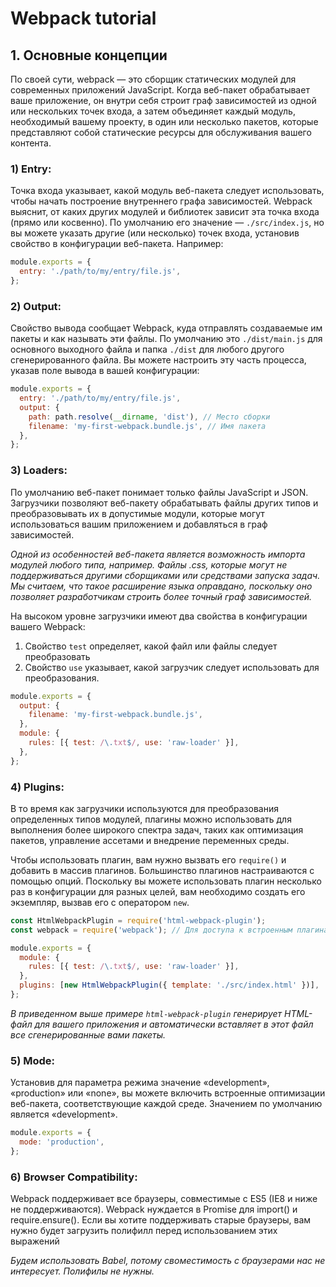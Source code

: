# Webpack tutorial

## 1. Основные концепции

По своей сути, webpack — это сборщик статических модулей для современных приложений JavaScript. Когда веб-пакет обрабатывает ваше приложение, он внутри себя строит граф зависимостей из одной или нескольких точек входа, а затем объединяет каждый модуль, необходимый вашему проекту, в один или несколько пакетов, которые представляют собой статические ресурсы для обслуживания вашего контента.

### 1) Entry:

Точка входа указывает, какой модуль веб-пакета следует использовать, чтобы начать построение внутреннего графа зависимостей. Webpack выяснит, от каких других модулей и библиотек зависит эта точка входа (прямо или косвенно). По умолчанию его значение — ``./src/index.js``, но вы можете указать другие (или несколько) точек входа, установив свойство в конфигурации веб-пакета.
Например:

```javascript
module.exports = {
  entry: './path/to/my/entry/file.js',
};
```

### 2) Output:

Свойство вывода сообщает Webpack, куда отправлять создаваемые им пакеты и как называть эти файлы. По умолчанию это ``./dist/main.js`` для основного выходного файла и папка ``./dist`` для любого другого сгенерированного файла. Вы можете настроить эту часть процесса, указав поле вывода в вашей конфигурации:

```javascript
module.exports = {
  entry: './path/to/my/entry/file.js',
  output: {
    path: path.resolve(__dirname, 'dist'), // Место сборки
    filename: 'my-first-webpack.bundle.js', // Имя пакета
  },
};
```

### 3) Loaders:

По умолчанию веб-пакет понимает только файлы JavaScript и JSON. Загрузчики позволяют веб-пакету обрабатывать файлы других типов и преобразовывать их в допустимые модули, которые могут использоваться вашим приложением и добавляться в граф зависимостей.

_Одной из особенностей веб-пакета является возможность импорта модулей любого типа, например. Файлы .css, которые могут не поддерживаться другими сборщиками или средствами запуска задач. Мы считаем, что такое расширение языка оправдано, поскольку оно позволяет разработчикам строить более точный граф зависимостей._

На высоком уровне загрузчики имеют два свойства в конфигурации вашего Webpack:

1. Свойство ``test`` определяет, какой файл или файлы следует преобразовать
2. Свойство ``use`` указывает, какой загрузчик следует использовать для преобразования.

```javascript
module.exports = {
  output: {
    filename: 'my-first-webpack.bundle.js',
  },
  module: {
    rules: [{ test: /\.txt$/, use: 'raw-loader' }],
  },
};
```

### 4) Plugins:

В то время как загрузчики используются для преобразования определенных типов модулей, плагины можно использовать для выполнения более широкого спектра задач, таких как оптимизация пакетов, управление ассетами и внедрение переменных среды.

Чтобы использовать плагин, вам нужно вызвать его ``require()`` и добавить в массив плагинов. Большинство плагинов настраиваются с помощью опций. Поскольку вы можете использовать плагин несколько раз в конфигурации для разных целей, вам необходимо создать его экземпляр, вызвав его с оператором ``new``.

```javascript
const HtmlWebpackPlugin = require('html-webpack-plugin');
const webpack = require('webpack'); // Для доступа к встроенным плагинам

module.exports = {
  module: {
    rules: [{ test: /\.txt$/, use: 'raw-loader' }],
  },
  plugins: [new HtmlWebpackPlugin({ template: './src/index.html' })],
};
```

_В приведенном выше примере ``html-webpack-plugin`` генерирует HTML-файл для вашего приложения и автоматически вставляет в этот файл все сгенерированные вами пакеты._

### 5) Mode:

Установив для параметра режима значение «development», «production» или «none», вы можете включить встроенные оптимизации веб-пакета, соответствующие каждой среде. Значением по умолчанию является «development».

```javascript
module.exports = {
  mode: 'production',
};
```

### 6) Browser Compatibility:

Webpack поддерживает все браузеры, совместимые с ES5 (IE8 и ниже не поддерживаются). Webpack нуждается в Promise для import() и require.ensure(). Если вы хотите поддерживать старые браузеры, вам нужно будет загрузить полифилл перед использованием этих выражений

_Будем использовать Babel, потому своместимость с браузерами нас не интересует. Полифилы не нужны._